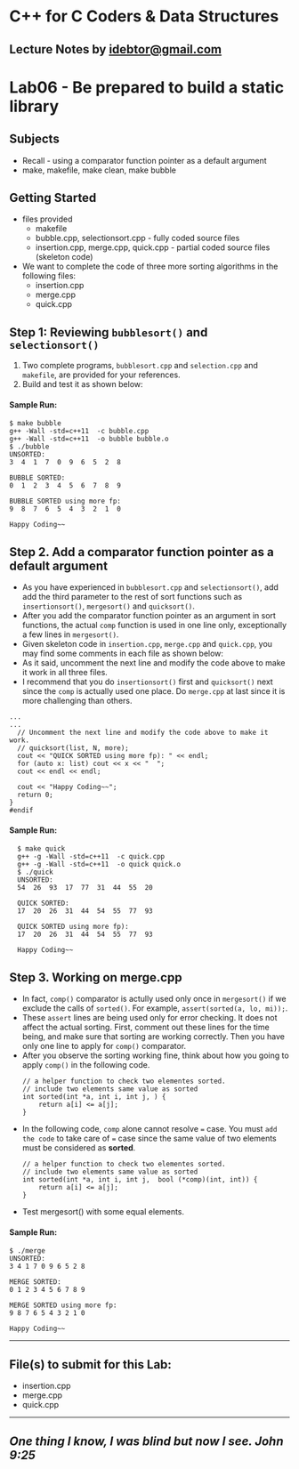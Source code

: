# C++ for C Coders & Data Structures
Lecture Notes by idebtor@gmail.com
-------------------
# Lab06 - Be prepared to build a static library

## Subjects
  - Recall - using a comparator function pointer as a default argument 
  - make, makefile, make clean, make bubble

## Getting Started
  - files provided
    - makefile
    - bubble.cpp, selectionsort.cpp - fully coded source files
    - insertion.cpp, merge.cpp, quick.cpp - partial coded source files (skeleton code)
  - We want to complete the code of three more sorting algorithms in the following files:
    - insertion.cpp
    - merge.cpp
    - quick.cpp

## Step 1: Reviewing `bubblesort()` and `selectionsort()`

1. Two complete programs, `bubblesort.cpp` and `selection.cpp` and `makefile`, are provided for your references. 
2. Build and test it as shown below:

#### Sample Run:
  ```
  $ make bubble
  g++ -Wall -std=c++11  -c bubble.cpp
  g++ -Wall -std=c++11  -o bubble bubble.o     
  $ ./bubble
  UNSORTED: 
  3  4  1  7  0  9  6  5  2  8

  BUBBLE SORTED:
  0  1  2  3  4  5  6  7  8  9

  BUBBLE SORTED using more fp:
  9  8  7  6  5  4  3  2  1  0

  Happy Coding~~
  ```

## Step 2. Add a comparator function pointer as a default argument
  - As you have experienced in `bubblesort.cpp` and `selectionsort()`, add add the third parameter to the rest of sort functions such as `insertionsort()`, `mergesort()` and `quicksort()`. 
  - After you add the comparator function pointer as an argument in sort functions, the actual `comp` function is used in one line only, exceptionally a few lines in `mergesort()`. 
  - Given skeleton code in `insertion.cpp`, `merge.cpp` and `quick.cpp`, you may find some comments in each file as shown below: 
  - As it said, uncomment the next line and modify the code above to make it work in all three files. 
  - I recommend that you do `insertionsort()` first and `quicksort()` next since the `comp` is actually used one place. Do `merge.cpp` at last since it is more challenging than others. 

  ```
  ...
  ...
    // Uncomment the next line and modify the code above to make it work. 
    // quicksort(list, N, more);
    cout << "QUICK SORTED using more fp): " << endl;
    for (auto x: list) cout << x << "  "; 
    cout << endl << endl;

    cout << "Happy Coding~~";
    return 0;
  }
  #endif
  ```

#### Sample Run:
```
  $ make quick
  g++ -g -Wall -std=c++11  -c quick.cpp
  g++ -g -Wall -std=c++11  -o quick quick.o
  $ ./quick
  UNSORTED:
  54  26  93  17  77  31  44  55  20

  QUICK SORTED:
  17  20  26  31  44  54  55  77  93

  QUICK SORTED using more fp):
  17  20  26  31  44  54  55  77  93

  Happy Coding~~
```

## Step 3. Working on merge.cpp 
 - In fact, `comp()` comparator is actully used only once in `mergesort()` if we exclude the calls of `sorted()`. For example, `assert(sorted(a, lo, mi));`.	
 - These `assert` lines are being used only for error checking. It does not affect the actual sorting. First, comment out these lines for the time being, and make sure that sorting are working correctly. Then you have only one line to apply for `comp()` comparator. 
 - After you observe the sorting working fine, think about how you going to apply `comp()` in the following code.
    ```
    // a helper function to check two elementes sorted.
    // include two elements same value as sorted 
    int sorted(int *a, int i, int j, ) {  
        return a[i] <= a[j];  
    }
    ```
  - In the following code, `comp` alone cannot resolve `=` case. You must `add the code` to take care of `=` case since the same value of two elements must be considered as __sorted__. 
    ```
    // a helper function to check two elementes sorted.
    // include two elements same value as sorted 
    int sorted(int *a, int i, int j,  bool (*comp)(int, int)) {  
        return a[i] <= a[j];  
    }
    ```
  - Test mergesort() with some equal elements. 

#### Sample Run:
  ```
  $ ./merge
  UNSORTED:
  3 4 1 7 0 9 6 5 2 8

  MERGE SORTED:
  0 1 2 3 4 5 6 7 8 9

  MERGE SORTED using more fp:
  9 8 7 6 5 4 3 2 1 0

  Happy Coding~~
  ```
----------------------------
## File(s) to submit for this Lab:
  - insertion.cpp
  - merge.cpp
  - quick.cpp
----------------------------
_One thing I know, I was blind but now I see. John 9:25_
----------------------------
